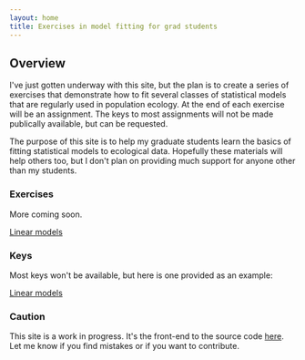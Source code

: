 ```yaml
---
layout: home
title: Exercises in model fitting for grad students
---
```


## Overview

I've just gotten underway with this site, but the plan is to create a
series of exercises that demonstrate how to fit several classes of
statistical models that are regularly used in population ecology. At
the end of each exercise will be an assignment. The keys to most
assignments will not be made publically available, but can be
requested.

The purpose of this site is to help my graduate students learn the basics
of fitting statistical models to ecological data. Hopefully these
materials will help others too, but I don't plan on providing much
support for anyone other than my students. 



### Exercises

More coming soon.

[Linear models](exercises/lm/include-lm.md)



### Keys

Most keys won't be available, but here is one provided as an example:

[Linear models](keys/lm/lm-key.html)





### Caution

This site is a work in progress. It's the front-end to the source code
[here](https://github.com/rbchan/stats). Let me know if you find
mistakes or if you want to contribute.
